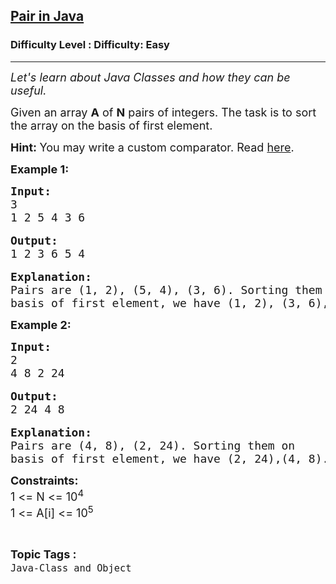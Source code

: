 <h2><a href="https://www.geeksforgeeks.org/problems/pair-in-java/1?page=1&status=unsolved&sortBy=accuracy">Pair in Java</a></h2><h3>Difficulty Level : Difficulty: Easy</h3><hr><div class="problems_problem_content__Xm_eO"><p><em><span style="font-size:18px">Let's learn about Java Classes and how they can be useful.</span></em></p>

<p><span style="font-size:18px">Given an array <strong>A</strong> of <strong>N</strong> pairs of integers. The task is to sort the array on the basis of first element. </span></p>

<p><strong><span style="font-size:18px">Hint: </span></strong><span style="font-size:18px">You may write a custom comparator. Read <a href="https://www.geeksforgeeks.org/arrays-sort-in-java-with-examples/">here</a>.</span></p>

<p><strong><span style="font-size:18px">Example 1:</span></strong></p>

<pre><span style="font-size:18px"><strong>Input:</strong>
3
1 2 5 4 3 6</span>

<span style="font-size:18px"><strong>Output:</strong>
1 2 3 6 5 4</span>

<span style="font-size:18px"><strong>Explanation:
</strong>Pairs are (1, 2), (5, 4), (3, 6). Sorting them on </span>
<span style="font-size:18px">basis of first element, we have (1, 2), (3, 6), (5, 4).</span></pre>

<p><strong><span style="font-size:18px">Example 2:</span></strong></p>

<pre><span style="font-size:18px"><strong>Input:</strong>
2
4 8 2 24</span>

<span style="font-size:18px"><strong>Output:</strong>
2 24 4 8</span>

<span style="font-size:18px"><strong>Explanation:
</strong>Pairs are (4, 8), (2, 24). Sorting them on </span>
<span style="font-size:18px">basis of first element, we have (2, 24),(4, 8).</span></pre>

<p><span style="font-size:18px"><strong>Constraints:</strong><br>
1 &lt;= N &lt;= 10<sup>4</sup><br>
1 &lt;= A[i] &lt;= 10<sup>5</sup></span></p>
</div><br><p><span style=font-size:18px><strong>Topic Tags : </strong><br><code>Java-Class and Object</code>&nbsp;